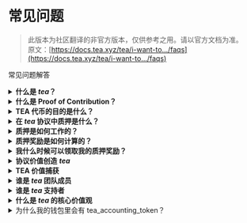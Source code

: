 # 常见问题

> 此版本为社区翻译的非官方版本，仅供参考之用。请以官方文档为准。\
> 原文：[https://docs.tea.xyz/tea/i-want-to.../faqs](https://docs.tea.xyz/tea/i-want-to.../faqs)

常见问题解答

<details>

<summary><strong>什么是 </strong><em><strong>tea</strong></em><strong>？</strong> </summary>

_**tea**_ 是一个由声誉和激励保障的去中心化协议。_**tea**_ 通过允许开源开发者以无需信任的方式捕获他们创造的价值，增强了软件供应链的可持续性和完整性。

</details>

<details>

<summary><strong>什么是 Proof of Contribution？</strong></summary>

&#x20;Proof of Contribution 是 _**tea**_ 协议设计的一种新颖共识机制，旨在量化软件生态系统中所有 OSS 项目的影响。Proof of Contribution 根据每个开源项目随时间在 OSS 生态系统内的定位和利用情况，分配一个动态分数——称为项目的 _**teaRank**_。

</details>

<details>

<summary><strong>TEA 代币的目的是什么？</strong></summary>

TEA 是一个 ERC-20 代币，作为进入 _**tea**_ 协议某些方面和指定功能的访问钥匙。TEA 代币持有者可以通过将 TEA 代币质押给软件生态系统中的特定 OSS 项目来支持软件项目。TEA 持有者也可以通过准备和提交漏洞报告来贡献软件供应链的安全。

</details>

<details>

<summary><strong>在 </strong><em><strong>tea</strong></em><strong> 协议中质押是什么？</strong></summary>

质押是使用 TEA 加密代币来支持在 _**tea**_ 协议中注册的开源软件项目。质押并非无风险，但可以产生每天可以领取的代币奖励，并允许您参与 _**tea**_ 协议的治理。

</details>

<details>

<summary><strong>质押是如何工作的？</strong> </summary>

任何持有 TEA 的人都可以将 TEA 代币质押给在 _**tea**_ 协议中注册的 OSS 项目。_**tea**_ 网络应用程序为所有协议参与者提供了质押过程。

</details>

<details>

<summary><strong>质押奖励是如何计算的？</strong> </summary>

质押奖励基于几个因素计算——质押的 TEA 量、项目产生的平均收益和质押期限。如果 OSS 项目维护不善，质押奖励可能会部分没收（“削减”）。

</details>

<details>

<summary><strong>我什么时候可以领取我的质押奖励？</strong></summary>

新的质押奖励每天分发，并且可以随时领取。领取奖励需要支付燃料费。

</details>

<details>

<summary><strong>协议价值创造</strong> <em><strong>tea</strong></em></summary>

协议的价值在于它创建了一个完全可组合的开源生态系统。该协议以两种独特的方式实现了这一点：

* 首先，通过允许项目和它们的社区之间的无缝互动；
* 其次，通过为每个项目分配一个普遍分数来量化其在更广泛的开源生态系统中的影响和定位。

无论每个开放源码软件项目的软件包管理器、依赖项和附属项如何，都能实现完全的可组合性。

</details>

<details>

<summary><strong>TEA 价值捕获</strong></summary>

协议将从 OSS 项目在加入和与社区成员互动时进行的各种活动中产生费用。产生的部分费用将回馈给与去中心化网络保持联系的 TEA 代币持有者。持有 TEA 代币还允许用户参与去中心化治理并影响关键协议决策，例如奖励分配、协议费用分配以及确定哪些 OSS 包管理器应该由协议的 Proof-of-Contribution 共识机制支持。

</details>

<details>

<summary><strong>谁是 </strong><em><strong>tea</strong></em><strong> 团队成员</strong></summary>

由 Homebrew 的创造者创立的全球集体。_**tea**_ 是一个将 OSS 和 web3 联合起来的社区。来自各地的开发者、维护者、产品专家、商业策略家、营销人员、网页设计师、漏洞研究员和 OSS 技术用户正在合作构建 tea 协议。在 Homebrew 的创造者 Max Howell 的领导下，_**tea**_ 是 Homebrew 的精神继承者。

</details>

<details>

<summary><strong>谁是 </strong><em><strong>tea</strong></em><strong> 支持者</strong></summary>

由有远见的 web3 创新者支持，他们对开源软件有一个愿景。_**tea**_ 是一个将 OSS 和 web3 联合起来的社区。

_**tea**_ 很自豪能得到越来越多认识到开源软件重要性的愿景家的支持。_**tea**_ 的早期支持者和战略合作伙伴与其增加软件供应链可持续性的使命高度一致。

</details>

<details>

<summary><strong>什么是 </strong><em><strong>tea</strong></em><strong> 的核心价值观</strong></summary>

**关注细节**\
在 _**tea**_，我们相信卓越不仅仅体现在代码中，更体现在“_**tea**_”-细节中。我们对精确性的承诺坚定不移，因为我们会仔细审查我们的协议（protocol），以确保其健壮性和优雅性。每一行代码和用户界面都充满了深思熟虑，体现了我们对技术卓越酿造的执着。这种细致的方法使我们能够打造直观且无缝的体验，将可靠性和品质融入我们工作的每一个方面。

**创新**\
创新是 _**tea**_ 的生命力。我们致力于推动 web3 的边界，开辟尚未探索的道路。我们的团队在挑战中茁壮成长，将这些挑战视为创新和进化的机会。通过培养鼓励创意思维和问题解决的文化，我们确保每个解决方案不仅仅是功能性的，更是革命性的。我们致力于站在 web3 技术的前沿，提供启发并促进开源社区进一步创新的工具。

**赋能**\
在 _**tea**_，我们将我们的能量投入到赋能开源软件（open-source software）中，理解我们协议的强大来自社区的集体贡献。通过对开源软件的贡献和利用，我们培养了一个促进进步和知识共享的协作环境。我们的协议是开源社区集体智慧的见证，我们为能够促进其成长和可持续性感到自豪。

**透明度**\
透明度是 _**tea**_ 的一个关键支柱，融入我们的每一个操作和关系中。我们相信，开放性能够培养信任和协作，这在 web3 世界中是至关重要的。我们的协议和流程开放以供审查，邀请用户和贡献者充分理解和参与我们的工作。这种开放性是我们与社区建立充满信任的关系的承诺，确保我们的行动像一杯新鲜冲泡的透明度一样纯净。

</details>

<details>

<summary>为什么我的钱包里会有 tea_accounting_token？</summary>

每当您将 TEA 投入到一个 OSS 项目时，_**tea**_ 协议就会在您的 _**tea**_ 账户中铸造一个记账代币（Accounting\_Token）。这个代币用于跟踪参与者和项目之间的质押活动。tea\_accounting\_token 是一个非可转让的保管标准（Vault Standard）代币。

</details>

